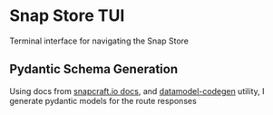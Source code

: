 # Snap Store TUI

Terminal interface for navigating the Snap Store

## Pydantic Schema Generation

Using docs from [snapcraft.io docs](https://api.snapcraft.io/docs/), and  [datamodel-codegen](https://docs.pydantic.dev/latest/integrations/datamodel_code_generator/) utility, I generate pydantic models for the route responses